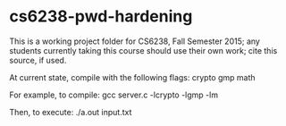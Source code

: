 # cs6238-pwd-hardening

This is a working project folder for CS6238, Fall Semester 2015; any students currently taking this course should use their own work; cite this source, if used. 

At current state, compile with the following flags:
crypto
gmp
math

For example, to compile:
gcc server.c -lcrypto -lgmp -lm

Then, to execute: 
./a.out input.txt 

 
